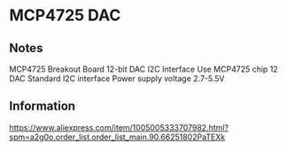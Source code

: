 # MCP4725 DAC

## Notes

MCP4725 Breakout Board 12-bit DAC I2C Interface
Use MCP4725 chip
12 DAC
Standard I2C interface
Power supply voltage 2.7-5.5V

## Information

https://www.aliexpress.com/item/1005005333707982.html?spm=a2g0o.order_list.order_list_main.90.66251802PaTEXk

